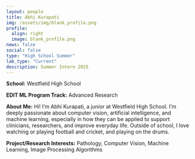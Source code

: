 ```yaml
---
layout: people
title: Abhi Kurapati
img: /assets/img/blank_profile.png
profile:
  align: right
  image: blank_profile.png
news: false
social: false
type: "High School Summer"
lab_type: "Current"
description: Summer Intern 2025
---
```


**School:** Westfield High School

**EDIT ML Program Track:**
Advanced Research

**About Me:**
Hi! I’m Abhi Kurapati, a junior at Westfield High School. I’m deeply passionate about computer vision, artificial intelligence, and machine learning, especially in how they can be applied to support clinicians, researchers, and improve everyday life. Outside of school, I love watching or playing football and cricket, and playing on the drums.

**Project/Research Interests:**
Pathology, Computer Vision, Machine Learning, Image Processing Algorithms
    
